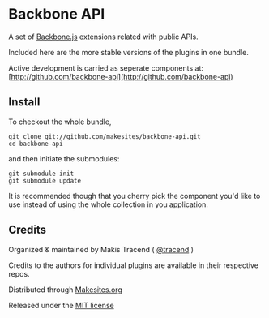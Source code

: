 # Backbone API

A set of [Backbone.js](http://backbonejs.org) extensions related with public APIs. 

Included here are the more stable versions of the plugins in one bundle. 

Active development is carried as seperate components at: 
[http://github.com/backbone-api](http://github.com/backbone-api)


## Install

To checkout the whole bundle, 
```
git clone git://github.com/makesites/backbone-api.git
cd backbone-api
```
and then initiate the submodules:

```
git submodule init
git submodule update
```

It is recommended though that you cherry pick the component you'd like to use instead of using the whole collection in you application. 


## Credits 

Organized & maintained by Makis Tracend ( [@tracend](http://twitter.com/tracend) )

Credits to the authors for individual plugins are available in their respective repos. 

Distributed through [Makesites.org](http://makesites.org/)

Released under the [MIT license](http://makesites.org/licenses/MIT)
